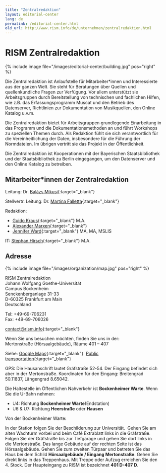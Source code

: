 ```yaml
---
title: "Zentralredaktion"
layout: editorial-center
lang: de
permalink: /editorial-center.html
old_url: http://www.rism.info/de/unternehmen/zentralredaktion.html
---
```


# RISM Zentralredaktion

{% include image file="/images/editorial-center/building.jpg" pos="right" %}

Die Zentralredaktion ist Anlaufstelle für Mitarbeiter*innen und Interessierte aus der ganzen Welt. Sie steht für Beratungen über Quellen und quellenkundliche Fragen zur Verfügung. Vor allem unterstützt sie Arbeitsgruppen durch Bereitstellung von technischen und fachlichen Hilfen, wie z.B. das Erfassungsprogramm Muscat und den Betrieb des Datenserver, Richtlinien zur Dokumentation von Musikquellen, den Online Katalog u.v.m. 

Die Zentralredaktion bietet für Arbeitsgruppen grundlegende Einarbeitung in das Programm und die Dokumentationsmethoden an und führt Workshops zu speziellen Themen durch. Als Redaktion fühlt sie sich verantwortlich für die Vereinheitlichung der Daten, insbesondere für die Führung der Normdateien. 
Im übrigen vertritt sie das Projekt in der Öffentlichkeit. 

Die Zentralredaktion ist Kooperationen mit der Bayerischen Staatsbibliothek und der Staatsbibliothek zu Berlin eingegangen, um den Datenserver und den Online Katalog zu betreiben.

## Mitarbeiter*innen der Zentralredaktion

Leitung: Dr. [Balázs Mikusi](mailto:balazs.mikusi@rism.info){:target="_blank"}

Stellvertr. Leitung: Dr. [Martina Falletta](mailto:martina.falletta@rism.info){:target="_blank"}

Redaktion:
* [Guido Kraus](mailto:guido.kraus@rism.info){:target="_blank"} M.A.  
* [Alexander Marxen](mailto:alexander.marxen@rism.info){:target="_blank"}  
* [Jennifer Ward](mailto:jennifer.ward@rism.info){:target="_blank"} MA, MA, MSLIS

IT: [Stephan Hirsch](mailto:stephan.hirsch@rism.info){:target="_blank"} M.A.


## Adresse

{% include image file="/images/organization/map.jpg" pos="right" %}

RISM Zentralredaktion  
Johann Wolfgang Goethe-Universität  
Campus Bockenheim  
Senckenberganlage 31-33  
D-60325 Frankfurt am Main  
Deutschland

Tel: +49-69-706231  
Fax: +49-69-706026

[contact@rism.info](mailto:contact@rism.info){:target="_blank"}

Wenn Sie uns besuchen möchten, finden Sie uns in der:  
Mertonstraße (Hörsaalgebäude), Räume 401 – 407

Siehe: [Google Maps](https://goo.gl/maps/30s4Z){:target="_blank"}  [Public transportation](http://www.rmv.de/en/){:target="_blank"}

GPS: Die Hausanschrift lautet Gräfstraße 52-54. Der Eingang befindet sich aber in der Mertonstraße.
Koordinaten für den Eingang: Breitengrad 50.11837, Längengrad 8.65042. 

Die Haltestelle im Öffentlichen Nahverkehr ist **Bockenheimer Warte**. Wenn Sie die U-Bahn nehmen: 

* U4: Richtung **Bockenheimer Warte**(Endstation)
* U6 & U7: Richtung **Heerstraße** oder **Hausen**

Von der Bockenheimer Warte:

In der Station folgen Sie der Beschilderung zur Universität.  
Gehen Sie am alten Wachturm vorbei und beim Café Extrablatt links in die Gräfstraße. Folgen Sie der Gräfstraße bis zur Tiefgarage und gehen Sie dort links in die Mertonstraße. Das lange Gebäude auf der rechten Seite ist das Hörsaalgebäude. Gehen Sie zum zweiten Türpaar und betreten Sie das Haus bei dem Schild **Hörsaalgebäude / Eingang Mertonstraße**. Gehen Sie direkt links in das Treppenhaus. Mit Treppe oder Aufzug erreichen Sie den 4. Stock. Der Haupteingang zu RISM ist bezeichnet **401 D-407 D**.


